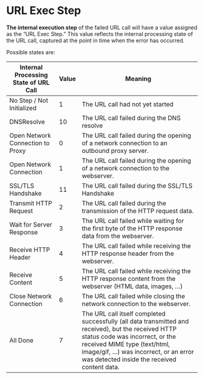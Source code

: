 # URL Exec Step

**The internal execution step** of the failed URL call will have a value assigned as the “URL Exec Step.” This value reflects the internal processing state of the URL call, captured at the point in time when the error has occurred.

Possible states are:

| Internal Processing State of URL Call | Value | Meaning                                                                                                                                                                                                                                                        |
| ------------------------------------- | ----- | -------------------------------------------------------------------------------------------------------------------------------------------------------------------------------------------------------------------------------------------------------------- |
| No Step / Not Initialized             | 1     | The URL call had not yet started                                                                                                                                                                                                                               |
| DNSResolve                            | 10    | The URL call failed during the DNS resolve                                                                                                                                                                                                                     |
| Open Network Connection to Proxy      | 0     | The URL call failed during the opening of a network connection to an outbound proxy server.                                                                                                                                                                    |
| Open Network Connection               | 1     | The URL call failed during the opening of a network connection to the webserver.                                                                                                                                                                               |
| SSL/TLS Handshake                     | 11    | The URL call failed during the SSL/TLS Handshake                                                                                                                                                                                                               |
| Transmit HTTP Request                 | 2     | The URL call failed during the transmission of the HTTP request data.                                                                                                                                                                                          |
| Wait for Server Response              | 3     | The URL call failed while waiting for the first byte of the HTTP response data from the webserver.                                                                                                                                                             |
| Receive HTTP Header                   | 4     | The URL call failed while receiving the HTTP response header from the webserver.                                                                                                                                                                               |
| Receive Content                       | 5     | The URL call failed while receiving the HTTP response content from the webserver (HTML data, images, …)                                                                                                                                                        |
| Close Network Connection              | 6     | The URL call failed while closing the network connection to the webserver.                                                                                                                                                                                     |
| All Done                              | 7     | The URL call itself completed successfully (all data transmitted and received), but the received HTTP status code was incorrect, or the received MIME type (text/html, image/gif, …) was incorrect, or an error was detected inside the received content data. |

